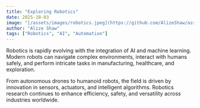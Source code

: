 ```yaml
---
title: "Exploring Robotics"
date: 2025-10-03
image: "[/assets/images/robotics.jpeg](https://github.com/AlizeShaw/assets/blob/main/robotics.jpeg)"
author: "Alize Shaw"
tags: ["Robotics", "AI", "Automation"]
---
```


Robotics is rapidly evolving with the integration of AI and machine learning. Modern robots can navigate complex environments, interact with humans safely, and perform intricate tasks in manufacturing, healthcare, and exploration.

From autonomous drones to humanoid robots, the field is driven by innovation in sensors, actuators, and intelligent algorithms. Robotics research continues to enhance efficiency, safety, and versatility across industries worldwide.
